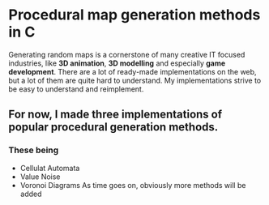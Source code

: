 # Procedural map generation methods in C
Generating random maps is a cornerstone of many creative IT focused industries, 
like **3D animation**, **3D modelling** and especially **game development**.
There are a lot of ready-made implementations on the web, but a lot of them are quite hard to understand.
My implementations strive to be easy to understand and reimplement.
## For now, I made three implementations of popular procedural generation methods.
### These being
* Cellulat Automata
* Value Noise
* Voronoi Diagrams
As time goes on, obviously more methods will be added

